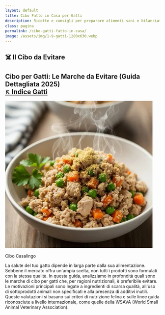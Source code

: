 ```yaml
---
layout: default
title: Cibo Fatto in Casa per Gatti
description: Ricette e consigli per preparare alimenti sani e bilanciati per il tuo gatto.
class: pagina
permalink: /cibo-gatti-fatto-in-casa/
image: /assets/img/1-9-gatti-1200x630.webp
---
```



<main class="layout-wrapper">

  <!-- 📝 INTRODUZIONE -->
  <section class="intro">
    <h1 class="main-title-centered">☠️️ Il Cibo da Evitare</h1>
    <h2 class="small-title">
      Cibo per Gatti: Le Marche da Evitare (Guida Dettagliata 2025)<br>
      <a href="/index-tutto-gatti/" class="btn-indice" aria-label="Vai all’indice gatti">
        ↖️ Indice Gatti</a>
    </h2>
  </section>

  <!-- 🖼️ IMMAGINE HERO -->
  <section class="square-grid">
    <div class="content-square">
      <img src="/assets/img/5-Cibo-Gatti-Fatto-In-Casa-480.webp" alt="Gatto ammalato dal veterinario padrona preoccupata">
      <div class="hero-col text-side">
        <p>Cibo Casalingo</p>
        <div class="description">
          La salute del tuo gatto dipende in larga parte dalla sua alimentazione. Sebbene il mercato offra un'ampia scelta, non tutti i prodotti sono formulati con la stessa qualità. In questa guida, analizziamo in profondità quali sono le marche di cibo per gatti che, per ragioni nutrizionali, è preferibile evitare. Le motivazioni principali sono legate a ingredienti di scarsa qualità, all'uso di sottoprodotti animali non specificati e alla presenza di additivi inutili. Queste valutazioni si basano sui criteri di nutrizione felina e sulle linee guida riconosciute a livello internazionale, come quelle della WSAVA (World Small Animal Veterinary Association).
        </div>
      </div>
    </div>
  </section>
